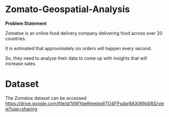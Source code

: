 # Zomato-Geospatial-Analysis

**Problem Statement**

Zomatoe is an online food delivery company delivering food across over 20 countries.

It is estimated that approximately six orders will happen every second. 

So, they need to analyze their data to come up with insights that will increase sales.

# Dataset

The Zomatoe dataset can be accessed https://drive.google.com/file/d/1jtWYqeRmejqx6TO4FPsdqr8AXiWN4I8S/view?usp=sharing



